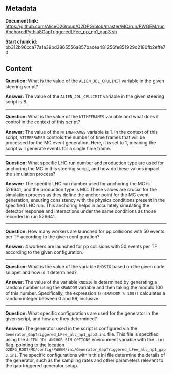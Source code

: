 ## Metadata

**Document link:** https://github.com/AliceO2Group/O2DPG/blob/master/MC/run/PWGEM/runAnchoredPythia8GapTriggeredLFee_pp_np1_gap3.sh

**Start chunk id:** bb312b96cca77a1a39bd3865556a857bacea481256fe851929d2180fb2effe70

## Content

**Question:** What is the value of the `ALIEN_JDL_CPULIMIT` variable in the given steering script?

**Answer:** The value of the `ALIEN_JDL_CPULIMIT` variable in the given steering script is 8.

---

**Question:** What is the value of the `NTIMEFRAMES` variable and what does it control in the context of this script?

**Answer:** The value of the `NTIMEFRAMES` variable is 1. In the context of this script, `NTIMEFRAMES` controls the number of time frames that will be processed for the MC event generation. Here, it is set to 1, meaning the script will generate events for a single time frame.

---

**Question:** What specific LHC run number and production type are used for anchoring the MC in this steering script, and how do these values impact the simulation process?

**Answer:** The specific LHC run number used for anchoring the MC is 526641, and the production type is MC. These values are crucial for the simulation process as they define the anchor point for the MC event generation, ensuring consistency with the physics conditions present in the specified LHC run. This anchoring helps in accurately simulating the detector response and interactions under the same conditions as those recorded in run 526641.

---

**Question:** How many workers are launched for pp collisions with 50 events per TF according to the given configuration?

**Answer:** 4 workers are launched for pp collisions with 50 events per TF according to the given configuration.

---

**Question:** What is the value of the variable `RNDSIG` based on the given code snippet and how is it determined?

**Answer:** The value of the variable `RNDSIG` is determined by generating a random number using the `$RANDOM` variable and then taking the modulo 100 of this number. Specifically, the expression `$(($RANDOM % 100))` calculates a random integer between 0 and 99, inclusive.

---

**Question:** What specific configurations are used for the generator in the given script, and how are they determined?

**Answer:** The generator used in the script is configured via the `Generator_GapTriggered_LFee_all_np1_gap3.ini` file. This file is specified using the `ALIEN_JDL_ANCHOR_SIM_OPTIONS` environment variable with the `-ini` flag, pointing to the location `O2DPG_ROOT/MC/config/PWGEM/ini/Generator_GapTriggered_LFee_all_np1_gap3.ini`. The specific configurations within this ini file determine the details of the generator, such as the sampling rates and other parameters relevant to the gap triggered generator setup.